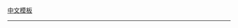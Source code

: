 [中文模板](?quick_pull=1&template=pull_request_template.md)

---

<!-- 
🤭 Thank you for your contribution. Please check if your changes comply with the following project specifications. 
-->

<!-- 

### 1. Formatting

We use different formatting tools for various programming languages (including documentation) in our project. You must ensure that the code and documentation are correctly formatted before submitting a pr.

-   .{md,js,ts,php,sql} use prettier
-   .{c,cpp,java} use clang-format
-   .{py} use black
-   .{go} use gofmt
-   Others to be improved

### 2. Git Commit Message

Our project follows the [AngularJS Git Commit Message Conventions](https://docs.google.com/document/d/1QrDFcIiPjSLDn3EL15IJygNPiHORgU1_OOAqWjiDU5Y/edit#). We hope that your submission information is as consistent as possible with the project.

-   Add or modify solutions: feat: add/update solution(s) to lc problem(s): No.xxxx
-   Fix errors: fix: xxxx
-   Routine maintenance: chore: xxx

### 3. Other notes

When adding solutions and code, you need to create a Solution.xxx source code file (if it already exists, please confirm whether the algorithm is better, if yes, overwrite the existing algorithm code), and at the same time, you need to add the corresponding code snippets in README.md and README_EN.md (do not have Chinese comments in the English file)

In addition, the coding style (such as the naming of variables and functions) should be as consistent as possible with the existing code in the project. 

-->
